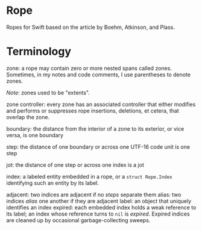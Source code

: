 # Rope

Ropes for Swift based on the article by Boehm, Atkinson, and Plass.

# Terminology

zone: a rope may contain zero or more nested spans called zones.
  Sometimes, in my notes and code comments, I use parentheses to denote
  zones.

  *Note*: zones used to be "extents".

  zone controller: every zone has an associated controller that either
    modifies and performs or suppresses rope insertions, deletions, et
    cetera, that overlap the zone.

boundary: the distance from the interior of a zone to its exterior, or vice
    versa, is one boundary

step: the distance of one boundary or across one UTF-16 code unit is
    one step

jot: the distance of one step or across one index is a jot

index: a labeled entity embedded in a rope, or a `struct Rope.Index`
  identifying such an entity by its label.

  adjacent: two indices are adjacent if no *steps* separate them
  alias: two indices *alias* one another if they are adjacent
  label: an object that uniquely identifies an index
  expired: each embedded index holds a weak reference to its label; an
    index whose reference turns to `nil` is *expired*.  Expired indices
    are cleaned up by occasional garbage-collecting sweeps.
